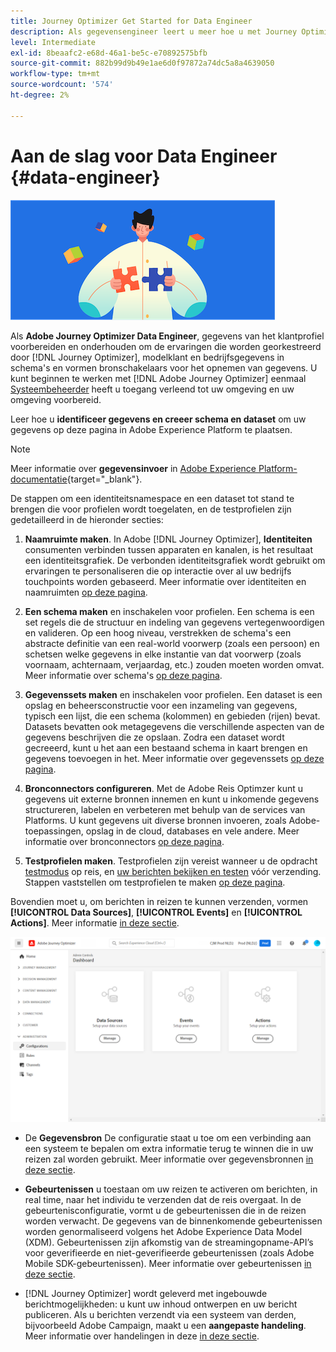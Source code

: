 ```yaml
---
title: Journey Optimizer Get Started for Data Engineer
description: Als gegevensengineer leert u meer hoe u met Journey Optimizer kunt werken
level: Intermediate
exl-id: 8beaafc2-e68d-46a1-be5c-e70892575bfb
source-git-commit: 882b99d9b49e1ae6d0f97872a74dc5a8a4639050
workflow-type: tm+mt
source-wordcount: '574'
ht-degree: 2%

---
```


# Aan de slag voor Data Engineer {#data-engineer}

![gegevensengineer](assets/do-not-localize/user-1.png)

Als **Adobe Journey Optimizer Data Engineer**, gegevens van het klantprofiel voorbereiden en onderhouden om de ervaringen die worden georkestreerd door [!DNL Journey Optimizer], modelklant en bedrijfsgegevens in schema&#39;s en vormen bronschakelaars voor het opnemen van gegevens. U kunt beginnen te werken met [!DNL Adobe Journey Optimizer] eenmaal [Systeembeheerder](administrator.md) heeft u toegang verleend tot uw omgeving en uw omgeving voorbereid.


Leer hoe u **identificeer gegevens en creeer schema en dataset** om uw gegevens op deze pagina in Adobe Experience Platform te plaatsen.

>[!NOTE]
>
>Meer informatie over **gegevensinvoer** in [Adobe Experience Platform-documentatie](https://experienceleague.adobe.com/docs/experience-platform/ingestion/home.html){target=&quot;_blank&quot;}.

De stappen om een identiteitsnamespace en een dataset tot stand te brengen die voor profielen wordt toegelaten, en de testprofielen zijn gedetailleerd in de hieronder secties:

1. **Naamruimte maken**. In Adobe [!DNL Journey Optimizer], **Identiteiten** consumenten verbinden tussen apparaten en kanalen, is het resultaat een identiteitsgrafiek. De verbonden identiteitsgrafiek wordt gebruikt om ervaringen te personaliseren die op interactie over al uw bedrijfs touchpoints worden gebaseerd.  Meer informatie over identiteiten en naamruimten [op deze pagina](../get-started-identity.md).

1. **Een schema maken** en inschakelen voor profielen. Een schema is een set regels die de structuur en indeling van gegevens vertegenwoordigen en valideren. Op een hoog niveau, verstrekken de schema&#39;s een abstracte definitie van een real-world voorwerp (zoals een persoon) en schetsen welke gegevens in elke instantie van dat voorwerp (zoals voornaam, achternaam, verjaardag, etc.) zouden moeten worden omvat.  Meer informatie over schema&#39;s [op deze pagina](../get-started-schemas.md).

1. **Gegevenssets maken** en inschakelen voor profielen. Een dataset is een opslag en beheersconstructie voor een inzameling van gegevens, typisch een lijst, die een schema (kolommen) en gebieden (rijen) bevat. Datasets bevatten ook metagegevens die verschillende aspecten van de gegevens beschrijven die ze opslaan. Zodra een dataset wordt gecreeerd, kunt u het aan een bestaand schema in kaart brengen en gegevens toevoegen in het. Meer informatie over gegevenssets [op deze pagina](../get-started-datasets.md).

1. **Bronconnectors configureren**. Met de Adobe Reis Optimzer kunt u gegevens uit externe bronnen innemen en kunt u inkomende gegevens structureren, labelen en verbeteren met behulp van de services van Platforms. U kunt gegevens uit diverse bronnen invoeren, zoals Adobe-toepassingen, opslag in de cloud, databases en vele andere. Meer informatie over bronconnectors [op deze pagina](../get-started-sources.md).

1. **Testprofielen maken**. Testprofielen zijn vereist wanneer u de opdracht [testmodus](../../building-journeys/testing-the-journey.md) op reis, en [uw berichten bekijken en testen](../../messages/preview.md) vóór verzending. Stappen vaststellen om testprofielen te maken [op deze pagina](../../building-journeys/creating-test-profiles.md).


Bovendien moet u, om berichten in reizen te kunnen verzenden, vormen **[!UICONTROL Data Sources]**, **[!UICONTROL Events]** en **[!UICONTROL Actions]**. Meer informatie [in deze sectie](../../configuration/about-data-sources-events-actions.md).

![](../assets/admin-menu.png)

* De **Gegevensbron** De configuratie staat u toe om een verbinding aan een systeem te bepalen om extra informatie terug te winnen die in uw reizen zal worden gebruikt. Meer informatie over gegevensbronnen [in deze sectie](../../datasource/about-data-sources.md).

* **Gebeurtenissen** u toestaan om uw reizen te activeren om berichten, in real time, naar het individu te verzenden dat de reis overgaat. In de gebeurtenisconfiguratie, vormt u de gebeurtenissen die in de reizen worden verwacht. De gegevens van de binnenkomende gebeurtenissen worden genormaliseerd volgens het Adobe Experience Data Model (XDM). Gebeurtenissen zijn afkomstig van de streamingopname-API’s voor geverifieerde en niet-geverifieerde gebeurtenissen (zoals Adobe Mobile SDK-gebeurtenissen). Meer informatie over gebeurtenissen [in deze sectie](../../event/about-events.md).

* [!DNL Journey Optimizer] wordt geleverd met ingebouwde berichtmogelijkheden: u kunt uw inhoud ontwerpen en uw bericht publiceren. Als u berichten verzendt via een systeem van derden, bijvoorbeeld Adobe Campaign, maakt u een **aangepaste handeling**. Meer informatie over handelingen in deze [in deze sectie](../../action/action.md).
